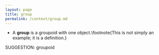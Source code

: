 ```yaml
---
layout: page
title: group
permalink: /context/group.md
---
```

-  A **group** is a groupoid with one object.\footnote{This is not simply an example; it is a definition.}

SUGGESTION: groupoid